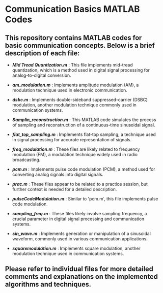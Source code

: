 # Communication Basics MATLAB Codes

## This repository contains MATLAB codes for basic communication concepts. Below is a brief description of each file:

- ***Mid Tread Quantization.m*** : This file implements mid-tread quantization, which is a method used in digital signal processing for analog-to-digital conversion.
-  ***am_modulation.m*** : Implements amplitude modulation (AM), a modulation technique used in electronic communication.
- ***dsbc.m*** : Implements double-sideband suppressed-carrier (DSBC) modulation, another modulation technique commonly used in communication systems.

- ***Samplin_reconstruction.m*** : This MATLAB code simulates the process of sampling and reconstruction of a continuous-time sinusoidal signal.

-  ***flat_top_sampling.m*** : Implements flat-top sampling, a technique used in signal processing for accurate representation of signals.

-  ***freq_modulation.m*** : These files are likely related to frequency modulation (FM), a modulation technique widely used in radio broadcasting.


- ***pcm.m*** : Implements pulse code modulation (PCM), a method used for converting analog signals into digital signals.


- ***prac.m***  : These files appear to be related to a practice session, but further context is needed for a detailed description.

 - ***pulseCodeModulation.m*** : Similar to 'pcm.m', this file implements pulse code modulation.


- ***sampling_freq.m*** : These files likely involve sampling frequency, a crucial parameter in digital signal processing and communication systems.


- ***sin_wave.m*** : Implements generation or manipulation of a sinusoidal waveform, commonly used in various communication applications.

- ***squaremodulation.m*** : Implements square modulation, another modulation technique used in communication systems.

## Please refer to individual files for more detailed comments and explanations on the implemented algorithms and techniques.
